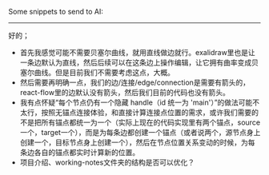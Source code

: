 Some snippets to send to AI:

---


好的；
- 首先我感觉可能不需要贝塞尔曲线，就用直线做边就行。exalidraw里也是让一条边默认为直线，然后后续可以在这条边上操作编辑，让它拥有曲率变成贝塞尔曲线。但是目前我们不需要考虑这点，大概。
- 然后需要再明确一点，我们的边/连接/edge/connection是需要有箭头的，react-flow里的边默认没有箭头，然后我们目前的代码也没有箭头。
- 我有点怀疑“每个节点仍有一个隐藏 handle（id 统一为 'main'）”的做法可能不太行，按照无锚点连接体验，和直接计算连接点位置的需求，或许我们需要的不是把所有锚点都统一为一个（实际上现在的代码实现里有两个锚点，source一个，target一个），而是为每条边都创建一个锚点（或者说两个，源节点身上创建一个，目标节点身上创建一个），然后在节点位置关系变动的时候，为每条边各自的锚点都实时计算新的位置。
- 项目介绍、working-notes文件夹的结构是否可以优化？